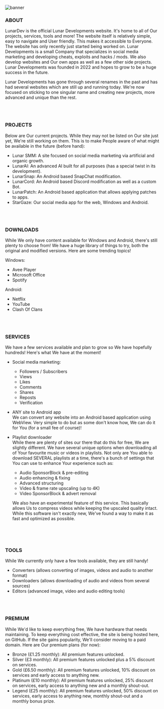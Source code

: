 ![banner](https://github.com/user-attachments/assets/c940f544-2703-4e50-8235-3d132ed51b52)

### ABOUT
LunarDev is the official Lunar Developments website. It's home to all of Our projects, services, tools and more! The website itself is relatively simple, easy to navigate and User friendly. This makes it accessible to Everyone. The website has only recently just started being worked on. Lunar Developments is a small Company that specializes in social media marketing and developing cheats, exploits and hacks / mods. We also develop websites and Our own apps as well as a few other side projects. Lunar Developments was founded in 2022 and hopes to grow to be a huge success in the future.

Lunar Developments has gone through several renames in the past and has had several websites which are still up and running today. We're now focused on sticking to one singular name and creating new projects, more advanced and unique than the rest.

<br>  
 <br>  


### PROJECTS
Below are Our current projects. While they may not be listed on Our site just yet, We're still working on them. This is to make People aware of what might be available in the future (before hand):  

- Lunar SMM: A site focused on social media marketing via artificial and organic growth.  
- LunarAI: An advanced AI built for all purposes (has a special twist in its development).  
- LunarSnap: An Android based SnapChat modification.  
- LunarCord: An Android based Discord modification as well as a custom Bot.  
- LunarPatch: An Android based application that allows applying patches to apps.  
- StarGaze: Our social media app for the web, Windows and Android.

<br>  
 <br>  

### DOWNLOADS
While We only have content available for Windows and Android, there's still plenty to choose from! We have a huge library of things to try, both the original and modified versions. Here are some trending topics!  

Windows:  
- Avee Player  
- Microsoft Office  
- Spotify  

Android:  
- Netflix  
- YouTube  
- Clash Of Clans

<br>  
 <br>  

### SERVICES
We have a few services available and plan to grow so We have hopefully hundreds! Here's what We have at the moment!  

- Social media marketing:  
  - Followers / Subscribers  
  - Views  
  - Likes  
  - Comments  
  - Shares  
  - Reposts  
  - Verification  

- ANY site to Android app  
We can convert any website into an Android based application using WebView. Very simple to do but as some don't know how, We can do it for You (for a small fee of course)!  

- Playlist downloader  
While there are plenty of sites our there that do this for free, We are slightly different. We have several unique options when downloading all of Your favourite music or videos in playlists. Not only are You able to download SEVERAL playlists at a time, there's a bunch of settings that You can use to enhance Your experience such as:  

  - Audio SponsorBlock & pre-editing  
  - Audio enhancing & fixing  
  - Advanced structuring  
  - Video & frame rate upscaling (up to 4K)  
  - Video SponsorBlock & advert removal  

  We also have an experimental feature of this service. This basically allows Us to compress videos while keeping the upscaled quality intact. While this software isn't exactly new, We've found a way to make it as fast and optimized as possible.

  <br>  
 <br>  

### TOOLS
While We currently only have a few tools available, they are still handy!  

- Converters (allows converting of images, videos and audio to another format)  
- Downloaders (allows downloading of audio and videos from several sources)  
- Editors (advanced image, video and audio editing tools)

<br>  
 <br>  

### PREMIUM
While We'd like to keep everything free, We have hardware that needs maintaining. To keep everything cost effective, the site is being hosted here, on GitHub. If the site gains popularity, We'll consider moving to a paid domain. Here are Our premium plans (for now):  

- Bronze (£1.25 monthly): All premium features unlocked.  
- Silver (£3 monthly): All premium features unlocked plus a 5% discount on services.  
- Gold (£6.50 monthly): All premium features unlocked, 10% discount on services and early access to anything new.  
- Platinum (£10 monthly): All premium features unlocked, 25% discount on services, early access to anything new and a monthly shout-out.  
- Legend (£25 monthly): All premium features unlocked, 50% discount on services, early access to anything new, monthly shout-out and a monthly bonus prize.  
